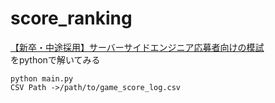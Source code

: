 # score_ranking
[【新卒・中途採用】サーバーサイドエンジニア応募者向けの模試](https://www.yumemi.co.jp/serverside_recruit)<br>
をpythonで解いてみる

```
python main.py
CSV Path ->/path/to/game_score_log.csv
```